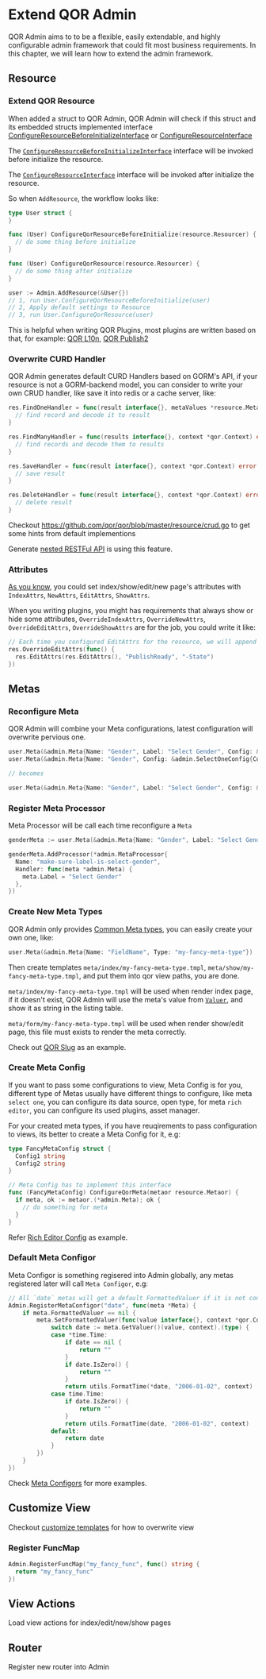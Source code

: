 # Extend QOR Admin

QOR Admin aims to to be a flexible, easily extendable, and highly configurable admin framework that could fit most business requirements. In this chapter, we will learn how to extend the admin framework.

## Resource

### Extend QOR Resource

When added a struct to QOR Admin, QOR Admin will check if this struct and its embedded structs implemented interface [ConfigureResourceBeforeInitializeInterface](https://godoc.org/github.com/qor/qor/resource#ConfigureResourceBeforeInitializeInterface) or [ConfigureResourceInterface](https://godoc.org/github.com/qor/qor/resource#ConfigureResourceInterface)

The [`ConfigureResourceBeforeInitializeInterface`](https://godoc.org/github.com/qor/qor/resource#ConfigureResourceBeforeInitializeInterface) interface will be invoked before initialize the resource.

The [`ConfigureResourceInterface`](https://godoc.org/github.com/qor/qor/resource#ConfigureResourceInterface) interface will be invoked after initialize the resource.

So when `AddResource`, the workflow looks like:

```go
type User struct {
}

func (User) ConfigureQorResourceBeforeInitialize(resource.Resourcer) {
  // do some thing before initialize
}

func (User) ConfigureQorResource(resource.Resourcer) {
  // do some thing after initialize
}

user := Admin.AddResource(&User{})
// 1, run User.ConfigureQorResourceBeforeInitialize(user)
// 2, Apply default settings to Resource
// 3, run User.ConfigureQorResource(user)
```

This is helpful when writing QOR Plugins, most plugins are written based on that, for example: [QOR L10n](https://github.com/qor/l10n), [QOR Publish2](https://github.com/qor/publish2)

### Overwrite CURD Handler

QOR Admin generates default CURD Handlers based on GORM's API, if your resource is not a GORM-backend model, you can consider to write your own CRUD handler, like save it into redis or a cache server, like:

```go
res.FindOneHandler = func(result interface{}, metaValues *resource.MetaValues, context *qor.Context) error {
  // find record and decode it to result
}

res.FindManyHandler = func(results interface{}, context *qor.Context) error {
  // find records and decode them to results
}

res.SaveHandler = func(result interface{}, context *qor.Context) error {
  // save result
}

res.DeleteHandler = func(result interface{}, context *qor.Context) error {
  // delete result
}
```

Checkout https://github.com/qor/qor/blob/master/resource/crud.go to get some hints from default implementions

Generate [nested RESTFul API](/admin/restful_api.md#nested-api) is using this feature.

### Attributes

[As you know](/admin/fields.md#customize-visible-fields), you could set index/show/edit/new page's attributes with `IndexAttrs`, `NewAttrs`, `EditAttrs`, `ShowAttrs`.

When you writing plugins, you might has requirements that always show or hide some attributes, `OverrideIndexAttrs`, `OverrideNewAttrs`, `OverrideEditAttrs`, `OverrideShowAttrs` are for the job, you could write it like:

```go
// Each time you configured EditAttrs for the resource, we will append field `PublisReady` and remove `State` from edit attrs.
res.OverrideEditAttrs(func() {
  res.EditAttrs(res.EditAttrs(), "PublishReady", "-State")
})
```

## Metas

### Reconfigure Meta

QOR Admin will combine your Meta configurations, latest configuration will overwrite pervious one.

```go
user.Meta(&admin.Meta{Name: "Gender", Label: "Select Gender", Config: &admin.SelectOneConfig{Collection: []string{"Male", "Female", "Unknown"}}})
user.Meta(&admin.Meta{Name: "Gender", Config: &admin.SelectOneConfig{Collection: []string{"Male", "Female"}}})

// becomes

user.Meta(&admin.Meta{Name: "Gender", Label: "Select Gender", Config: &admin.SelectOneConfig{Collection: []string{"Male", "Female"}}})
```

### Register Meta Processor

Meta Processor will be call each time reconfigure a `Meta`

```go
genderMeta := user.Meta(&admin.Meta{Name: "Gender", Label: "Select Gender", Config: &admin.SelectOneConfig{Collection: []string{"Male", "Female"}}})

genderMeta.AddProcessor(*admin.MetaProcessor{
  Name: "make-sure-label-is-select-gender",
  Handler: func(meta *admin.Meta) {
    meta.Label = "Select Gender"
  },
})
```

### Create New Meta Types

QOR Admin only provides [Common Meta types](/admin/fields.md#common-meta-types), you can easily create your own one, like:

```go
user.Meta(&admin.Meta{Name: "FieldName", Type: "my-fancy-meta-type"})
```

Then create templates `meta/index/my-fancy-meta-type.tmpl`, `meta/show/my-fancy-meta-type.tmpl`, and put them into qor view paths, you are done.

`meta/index/my-fancy-meta-type.tmpl` will be used when render index page, if it doesn't exist, QOR Admin will use the meta's value from [`Valuer`](/admin/fields.md#valuer), and show it as string in the listing table.

`meta/form/my-fancy-meta-type.tmpl` will be used when render show/edit page, this file must exists to render the meta correctly.

Check out [QOR Slug](http://github.com/qor/slug) as an example.

### Create Meta Config

If you want to pass some configurations to view, Meta Config is for you, different type of Metas usually have different things to configure, like meta `select one`, you can configure its data source, open type, for meta `rich editor`, you can configure its used plugins, asset manager.

For your created meta types, if you have reuqirements to pass configuration to views, its better to create a Meta Config for it, e.g:

```go
type FancyMetaConfig struct {
  Config1 string
  Config2 string
}

// Meta Config has to implement this interface
func (FancyMetaConfig) ConfigureQorMeta(metaor resource.Metaor) {
  if meta, ok := metaor.(*admin.Meta); ok {
    // do something for meta
  }
}
```

Refer [Rich Editor Config](https://github.com/qor/admin/blob/master/meta_rich_editor.go) as example.

### Default Meta Configor

Meta Configor is something regisered into Admin globally, any metas registered later will call `Meta Configor`, e.g:

```go
// All `date` metas will get a default FormattedValuer if it is not configured.
Admin.RegisterMetaConfigor("date", func(meta *Meta) {
	if meta.FormattedValuer == nil {
		meta.SetFormattedValuer(func(value interface{}, context *qor.Context) interface{} {
			switch date := meta.GetValuer()(value, context).(type) {
			case *time.Time:
				if date == nil {
					return ""
				}
				if date.IsZero() {
					return ""
				}
				return utils.FormatTime(*date, "2006-01-02", context)
			case time.Time:
				if date.IsZero() {
					return ""
				}
				return utils.FormatTime(date, "2006-01-02", context)
			default:
				return date
			}
		})
	}
})
```

Check [Meta Configors](https://github.com/qor/admin/blob/master/meta_configors.go) for more examples.

## Customize View

Checkout [customize templates](/admin/theming_and_customization.md#customize-templates) for how to overwrite view

### Register FuncMap

```go
Admin.RegisterFuncMap("my_fancy_func", func() string {
  return "my_fancy_func"
})
```

## View Actions

Load view actions for index/edit/new/show pages

## Router

Register new router into Admin
